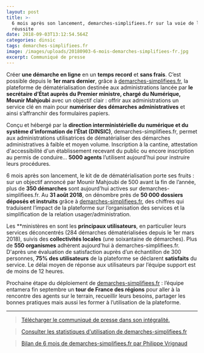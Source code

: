 ```yaml
---
layout: post
title: >-
  6 mois après son lancement, demarches-simplifiees.fr sur la voie de la
  réussite
date: 2018-09-03T13:12:54.564Z
categories: dinsic
tags: demarches-simplifiees.fr
image: /images/uploads/20180903-6-mois-demarches-simplifiees-fr.jpg
excerpt: Communiqué de presse
---
```

Créer **une démarche en ligne** en un **temps record** et **sans frais**. C’est possible depuis le **1er mars dernier**, grâce à [demarches-simplifiees.fr](https://www.demarches-simplifiees.fr/), la plateforme de dématérialisation destinée aux administrations lancée par **le secrétaire d’État auprès du Premier ministre, chargé du Numérique, Mounir Mahjoubi** avec un objectif clair : offrir aux administrations un service clé en main pour **numériser des démarches administratives** et ainsi s’affranchir des formulaires papiers.

Conçu et hébergé par la **direction interministérielle du numérique et du système d’information de l’État (DINSIC)**, demarches-simplifiees.fr, permet aux administrations utilisatrices de dématérialiser des démarches administratives à faible et moyen volume. Inscription à la cantine, attestation d'accessibilité d'un établissement recevant du public ou encore inscription au permis de conduire… **5000 agents** l’utilisent aujourd'hui pour instruire leurs procédures.

6 mois après son lancement, le kit de de dématérialisation porte ses fruits : sur un objectif annoncé par Mounir Mahjoubi de 500 avant la fin de l’année, plus de **350 démarches** sont aujourd'hui actives sur demarches-simplifiees.fr. Au **31 août 2018**, on dénombre près de **50 000 dossiers déposés et instruits** grâce à [demarches-simplifiees.fr](https://www.demarches-simplifiees.fr/), des chiffres qui traduisent l’impact de la plateforme sur l’organisation des services et la simplification de la relation usager/administration.

Les **ministères en sont les **principaux utilisateurs**, en particulier leurs services déconcentrés (284 démarches dématérialisées depuis le 1er mars 2018), suivis des **collectivités locales** (une soixantaine de démarches). Plus de **550 organismes** adhèrent aujourd'hui à demarches-simplifiees.fr. D'après une évaluation de satisfaction auprès d’un échantillon de 300 personnes, **75% des utilisateurs** de la plateforme se déclarent **satisfaits** du service. Le délai moyen de réponse aux utilisateurs par l’équipe support est de moins de 12 heures.

Prochaine étape du déploiement de [demarches-simplifiees.fr](https://www.demarches-simplifiees.fr/) : l’équipe entamera fin septembre un **tour de France des régions** pour aller à la rencontre des agents sur le terrain, recueillir leurs besoins, partager les bonnes pratiques mais aussi les former à l’utilisation de la plateforme.

- - -

> [Télécharger le communiqué de presse dans son intégralité.](https://doc.demarches-simplifiees.fr/communiques-de-presse)

> [Consulter les statistiques d'utilisation de demarches-simplifiees.fr](https://www.demarches-simplifiees.fr/stats)

> [Bilan de 6 mois de demarches-simplifiees.fr par Philippe Vrignaud](https://www.linkedin.com/pulse/bilan-de-6-mois-demarches-simplifieesfr-philippe-vrignaud/)
